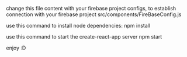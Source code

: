 change this file content with your firebase project configs, to establish connection with your firebase project
src/components/FireBaseConfig.js

use this command to install node dependencies:
npm install

use this command to start the create-react-app server
npm start

enjoy :D
